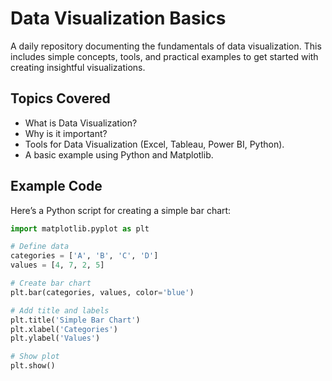 # Data Visualization Basics

A daily repository documenting the fundamentals of data visualization. This includes simple concepts, tools, and practical examples to get started with creating insightful visualizations.

## Topics Covered
- What is Data Visualization?
- Why is it important?
- Tools for Data Visualization (Excel, Tableau, Power BI, Python).
- A basic example using Python and Matplotlib.

## Example Code
Here’s a Python script for creating a simple bar chart:

```python
import matplotlib.pyplot as plt

# Define data
categories = ['A', 'B', 'C', 'D']
values = [4, 7, 2, 5]

# Create bar chart
plt.bar(categories, values, color='blue')

# Add title and labels
plt.title('Simple Bar Chart')
plt.xlabel('Categories')
plt.ylabel('Values')

# Show plot
plt.show()
